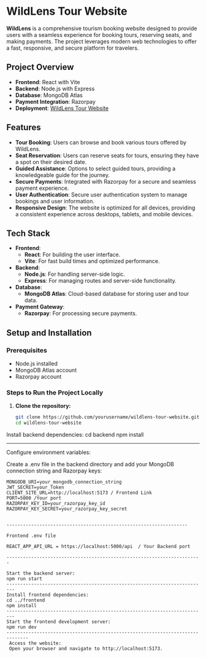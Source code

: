 # WildLens Tour Website

**WildLens** is a comprehensive tourism booking website designed to provide users with a seamless experience for booking tours, reserving seats, and making payments. The project leverages modern web technologies to offer a fast, responsive, and secure platform for travelers.

## Project Overview

- **Frontend**: React with Vite
- **Backend**: Node.js with Express
- **Database**: MongoDB Atlas
- **Payment Integration**: Razorpay
- **Deployment**: [WildLens Tour Website](https://wildlenstour.netlify.app/home)

## Features

- **Tour Booking**: Users can browse and book various tours offered by WildLens.
- **Seat Reservation**: Users can reserve seats for tours, ensuring they have a spot on their desired date.
- **Guided Assistance**: Options to select guided tours, providing a knowledgeable guide for the journey.
- **Secure Payments**: Integrated with Razorpay for a secure and seamless payment experience.
- **User Authentication**: Secure user authentication system to manage bookings and user information.
- **Responsive Design**: The website is optimized for all devices, providing a consistent experience across desktops, tablets, and mobile devices.

## Tech Stack

- **Frontend**: 
  - **React**: For building the user interface.
  - **Vite**: For fast build times and optimized performance.
- **Backend**:
  - **Node.js**: For handling server-side logic.
  - **Express**: For managing routes and server-side functionality.
- **Database**: 
  - **MongoDB Atlas**: Cloud-based database for storing user and tour data.
- **Payment Gateway**: 
  - **Razorpay**: For processing secure payments.

## Setup and Installation

### Prerequisites

- Node.js installed
- MongoDB Atlas account
- Razorpay account

### Steps to Run the Project Locally

1. **Clone the repository:**

   ```bash
   git clone https://github.com/yourusername/wildlens-tour-website.git
   cd wildlens-tour-website


Install backend dependencies:
cd backend
npm install
----------- ---------------------------------

Configure environment variables:

Create a .env file in the backend directory and add your MongoDB connection string and Razorpay keys:

    MONGODB_URI=your_mongodb_connection_string
    JWT_SECRET=your_Token
    CLIENT_SITE_URL=http://localhost:5173 / Frontend Link
    PORT=5000 /Your port
    RAZORPAY_KEY_ID=your_razorpay_key_id
    RAZORPAY_KEY_SECRET=your_razorpay_key_secret


    ------------------------------------------------------------------

    Frontend .env file

    REACT_APP_API_URL = https://localhost:5000/api  / Your Backend port

    -----------------------------------------------------------------------

    Start the backend server:
    npm run start
    -------------------------------------------------------------------------
    Install frontend dependencies:
    cd ../frontend
    npm install
    -------------------------------------------------------------------------
    Start the frontend development server:
    npm run dev
    ------------------------------------------------------------------------------
     Access the website:
     Open your browser and navigate to http://localhost:5173.




